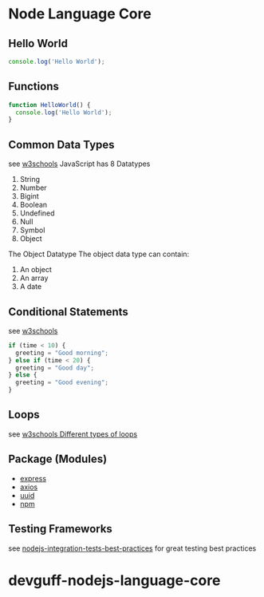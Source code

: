 # Node Language Core

## Hello World
```js
console.log('Hello World');
```

## Functions

```js
function HelloWorld() {
  console.log('Hello World');
}
```

## Common Data Types

see [w3schools](https://www.w3schools.com/js/js_datatypes.asp)
JavaScript has 8 Datatypes
1. String
2. Number
3. Bigint
4. Boolean
5. Undefined
6. Null
7. Symbol
8. Object

The Object Datatype
The object data type can contain:

1. An object
2. An array
3. A date


## Conditional Statements
see [w3schools](https://www.w3schools.com/js/js_if_else.asp)
```js
if (time < 10) {
  greeting = "Good morning";
} else if (time < 20) {
  greeting = "Good day";
} else {
  greeting = "Good evening";
}
```

## Loops
see [w3schools Different types of loops](https://www.w3schools.com/js/js_loop_for.asp)

## Package (Modules)
* [express](https://www.npmjs.com/package/express)
* [axios](https://www.npmjs.com/package/axios)
* [uuid](https://www.npmjs.com/package/uuid)
* [npm](https://www.npmjs.com/)


## Testing Frameworks
see [nodejs-integration-tests-best-practices](https://github.com/testjavascript/nodejs-integration-tests-best-practices) for great testing best practices






# devguff-nodejs-language-core

